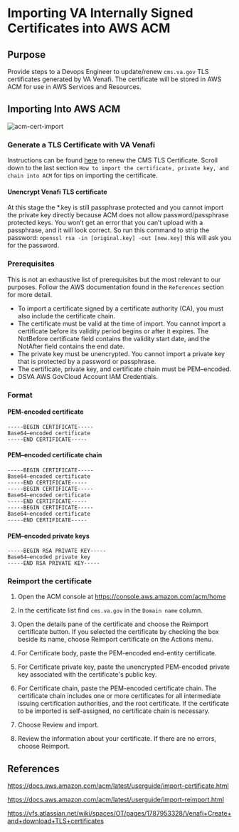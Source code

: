 # Importing VA Internally Signed Certificates into AWS ACM

## Purpose

Provide steps to a Devops Engineer to update/renew `cms.va.gov` TLS certificates generated by VA Venafi. The certificate will be stored in AWS ACM for use in AWS Services and Resources. 

## Importing Into AWS ACM
![acm-cert-import](https://github.com/department-of-veterans-affairs/va.gov-cms/assets/39352093/81c7457a-52ff-4198-9387-d52b5aa86f2f)
### Generate a TLS Certificate with VA Venafi
Instructions can be found [here](https://vfs.atlassian.net/wiki/spaces/OT/pages/1787953328/Venafi+Create+and+download+TLS+certificates) to renew the CMS TLS Certificate. Scroll down to the last section `How to import the certificate, private key, and chain into ACM` for tips on importing the certificate.

#### Unencrypt Venafi TLS certificate

At this stage the *.key is still passphrase protected and you cannot import the private key directly because ACM does not allow password/passphrase protected keys. You won’t get an error that you can’t upload with a passphrase, and it will look correct. So run this command to strip the password: `openssl rsa -in [original.key] -out [new.key]` this will ask you for the password.


### Prerequisites
This is not an exhaustive list of prerequisites but the most relevant to our purposes. Follow the AWS documentation found in the `References` section for more detail.
* To import a certificate signed by a certificate authority (CA), you must also include the certificate chain.
* The certificate must be valid at the time of import. You cannot import a certificate before its validity period begins or after it expires. The NotBefore certificate field contains the validity start date, and the NotAfter field contains the end date.
* The private key must be unencrypted. You cannot import a private key that is protected by a password or passphrase.
* The certificate, private key, and certificate chain must be PEM–encoded.
* DSVA AWS GovCloud Account IAM Credentials.

### Format

#### PEM-encoded certificate
```
-----BEGIN CERTIFICATE-----
Base64–encoded certificate
-----END CERTIFICATE-----
```
#### PEM–encoded certificate chain
```
-----BEGIN CERTIFICATE-----
Base64–encoded certificate
-----END CERTIFICATE-----
-----BEGIN CERTIFICATE-----
Base64–encoded certificate
-----END CERTIFICATE-----
-----BEGIN CERTIFICATE-----
Base64–encoded certificate
-----END CERTIFICATE-----
```
#### PEM–encoded private keys
```
-----BEGIN RSA PRIVATE KEY-----
Base64–encoded private key
-----END RSA PRIVATE KEY-----
```

### Reimport the certificate

1. Open the ACM console at https://console.aws.amazon.com/acm/home

1. In the certificate list find `cms.va.gov` in the `Domain name` column.

1. Open the details pane of the certificate and choose the Reimport certificate button. If you selected the certificate by checking the box beside its name, choose Reimport certificate on the Actions menu.

1. For Certificate body, paste the PEM-encoded end-entity certificate.

1. For Certificate private key, paste the unencrypted PEM-encoded private key associated with the certificate's public key.

1. For Certificate chain, paste the PEM-encoded certificate chain. The certificate chain includes one or more certificates for all intermediate issuing certification authorities, and the root certificate. If the certificate to be imported is self-assigned, no certificate chain is necessary.

1. Choose Review and import.

1. Review the information about your certificate. If there are no errors, choose Reimport.

## References
https://docs.aws.amazon.com/acm/latest/userguide/import-certificate.html

https://docs.aws.amazon.com/acm/latest/userguide/import-reimport.html

https://vfs.atlassian.net/wiki/spaces/OT/pages/1787953328/Venafi+Create+and+download+TLS+certificates
